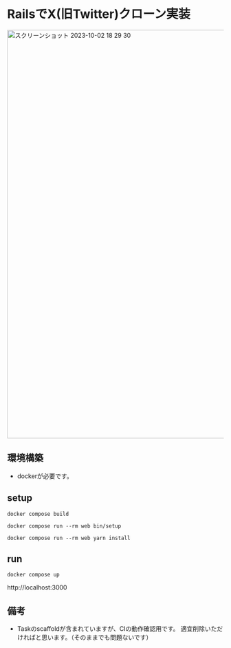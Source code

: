# RailsでX(旧Twitter)クローン実装

<img width="950" alt="スクリーンショット 2023-10-02 18 29 30" src="https://github.com/kazu1212-star/twitter_clone/assets/115007915/93d05d70-c7a1-4ae4-8080-cb7566372817">



## 環境構築
- dockerが必要です。

## setup

```
docker compose build
```

```
docker compose run --rm web bin/setup
```


```
docker compose run --rm web yarn install
```

## run

```
docker compose up
```

http://localhost:3000

## 備考

- Taskのscaffoldが含まれていますが、CIの動作確認用です。
適宜削除いただければと思います。（そのままでも問題ないです）
